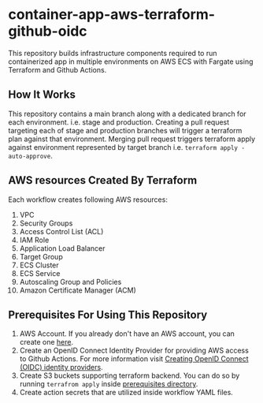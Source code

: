 # container-app-aws-terraform-github-oidc

This repository builds infrastructure components required to run containerized app in multiple environments on AWS ECS with Fargate using Terraform and Github Actions.

## How It Works
This repository contains a main branch along with a dedicated branch for each environment. i.e. stage and production. Creating a pull request targeting
each of stage and production branches will trigger a terraform plan against that environment. Merging pull request triggers terraform apply against environment represented by target branch i.e. `terraform apply -auto-approve`.

## AWS resources Created By Terraform
Each workflow creates following AWS resources:
 1. VPC
 2. Security Groups
 3. Access Control List (ACL)
 4. IAM Role
 5. Application Load Balancer
 6. Target Group
 7. ECS Cluster
 8. ECS Service
 9. Autoscaling Group and Policies
 10. Amazon Certificate Manager (ACM)
 
 ## Prerequisites For Using This Repository
 1. AWS Account. If you already don't have an AWS account, you can create one [here](https://portal.aws.amazon.com/billing/signup?nc2=h_ct&src=header_signup&redirect_url=https%3A%2F%2Faws.amazon.com%2Fregistration-confirmation#/start/email).
 2. Create an OpenID Connect Identity Provider for providing AWS access to Github Actions. For more information visit [Creating OpenID Connect (OIDC) identity providers](https://docs.aws.amazon.com/IAM/latest/UserGuide/id_roles_providers_create_oidc.html).
 3. Create S3 buckets supporting terraform backend. You can do so by running `terrafrom apply` inside [prerequisites directory](https://github.com/rakalantari/container-app-aws-terraform-github-oidc/tree/main/prerequisites).
 4. Create action secrets that are utilized inside workflow YAML files. 
